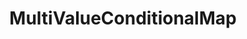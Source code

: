 ---
optionsClassName: MultiValueConditionalMapOptions
optionsClassFullName: MigrationTools.Tools.MultiValueConditionalMapOptions
configurationSamples:
- name: defaults
  description: 
  code: >-
    {
      "MigrationTools": {
        "CommonTools": {
          "FieldMappingTool": {
            "FieldMapDefaults": {
              "MultiValueConditionalMap": {
                "sourceFieldsAndValues": {
                  "Field1": "Value1",
                  "Field2": "Value2"
                },
                "targetFieldsAndValues": {
                  "Field1": "Value1",
                  "Field2": "Value2"
                },
                "WorkItemTypes": {
                  "0": "SomeWorkItemType"
                }
              }
            }
          }
        }
      }
    }
  sampleFor: MigrationTools.Tools.MultiValueConditionalMapOptions
- name: Classic
  description: 
  code: >-
    {
      "$type": "MultiValueConditionalMapOptions",
      "WorkItemTypeName": null,
      "sourceFieldsAndValues": {
        "$type": "Dictionary`2",
        "Field1": "Value1",
        "Field2": "Value2"
      },
      "targetFieldsAndValues": {
        "$type": "Dictionary`2",
        "Field1": "Value1",
        "Field2": "Value2"
      },
      "Enabled": false,
      "ApplyTo": null
    }
  sampleFor: MigrationTools.Tools.MultiValueConditionalMapOptions
description: missng XML code comments
className: MultiValueConditionalMap
typeName: FieldMaps
architecture: 
options:
- parameterName: ApplyTo
  type: List
  description: missng XML code comments
  defaultValue: missng XML code comments
- parameterName: Enabled
  type: Boolean
  description: If set to `true` then the Fieldmap will run. Set to `false` and the processor will not run.
  defaultValue: missng XML code comments
- parameterName: sourceFieldsAndValues
  type: Dictionary
  description: missng XML code comments
  defaultValue: missng XML code comments
- parameterName: targetFieldsAndValues
  type: Dictionary
  description: missng XML code comments
  defaultValue: missng XML code comments
- parameterName: WorkItemTypeName
  type: String
  description: missng XML code comments
  defaultValue: missng XML code comments
status: missng XML code comments
processingTarget: missng XML code comments
classFile: /src/MigrationTools.Clients.AzureDevops.ObjectModel/Tools/FieldMappingTool/FieldMaps/MultiValueConditionalMap.cs
optionsClassFile: /src/MigrationTools/Tools/FieldMappingTool/FieldMaps/MultiValueConditionalMapOptions.cs

redirectFrom:
- /Reference/FieldMaps/MultiValueConditionalMapOptions/
layout: reference
toc: true
permalink: /Reference/FieldMaps/MultiValueConditionalMap/
title: MultiValueConditionalMap
categories:
- FieldMaps
- 
topics:
- topic: notes
  path: /FieldMaps/MultiValueConditionalMap-notes.md
  exists: false
  markdown: ''
- topic: introduction
  path: /FieldMaps/MultiValueConditionalMap-introduction.md
  exists: false
  markdown: ''

---